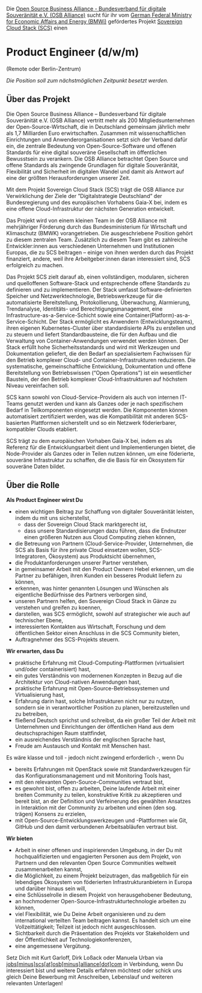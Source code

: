 Die [Open Source Business Alliance - Bundesverband für digitale Souveränität e.V. (OSB Alliance)](https://osb-alliance.de/)
sucht für ihr vom 
[German Federal Ministry for Economic Affairs and Energy (BMWi)](https://bmwi.de/) gefördertes Projekt 
[Sovereign Cloud Stack (SCS)](https://scs.community/) einen
# Product Engineer (d/w/m)
(Remote oder Berlin-Zentrum)

*Die Position soll zum nächstmöglichen Zeitpunkt besetzt werden.*

## Über das Projekt

Die Open Source Business Alliance – Bundesverband für digitale Souveränität e.V. (OSB Alliance) vertritt mehr als 200 Mitgliedsunternehmen der Open-Source-Wirtschaft, die in Deutschland
gemeinsam jährlich mehr als 1,7 Milliarden Euro erwirtschaften. Zusammen mit wissenschaftlichen Einrichtungen und Anwenderorganisationen setzt sich der Verband dafür ein, die zentrale Bedeutung von Open-Source-Software und offenen Standards für eine digital souveräne Gesellschaft im öffentlichen Bewusstsein zu verankern. Die OSB Alliance betrachtet Open Source und offene Standards als zwingende Grundlagen für digitale Souveränität, Flexibilität und Sicherheit im digitalen Wandel und damit als Antwort auf eine der größten Herausforderungen unserer Zeit.

Mit dem Projekt Sovereign Cloud Stack (SCS) trägt die OSB Alliance zur Verwirk­lichung der Ziele der ”Digitalstrategie Deutschland” der Bundesregierung und des europäischen Vorhabens Gaia-X bei, indem es eine offene Cloud-Infrastruktur der nächsten Generation entwickelt.

Das Projekt wird von einem kleinen Team in der OSB Alliance mit mehrjähriger Förderung durch das Bundesministerium für Wirtschaft und Klimaschutz (BMWK) vorangetrieben. Die ausge­schriebene Position gehört zu diesem zentralen Team. Zusätzlich zu diesem Team gibt es zahlreiche Entwickler:innen aus verschiedenen Unternehmen und Institutionen Europas, die zu SCS beitragen – einige von ihnen werden durch das Projekt finanziert, andere, weil ihre Arbeit­geber:innen daran interessiert sind, SCS erfolgreich zu machen.

Das Projekt SCS zielt darauf ab, einen vollständigen, modularen, sicheren und quelloffenen Software-Stack und entsprechende offene Standards zu definieren und zu implementieren. Der Stack umfasst Software-definierten Speicher und Netzwerktechnologie, Betriebswerkzeuge für die automatisierte Bereitstellung, Protokollierung, Überwachung, Alarmierung, Trendanalyse, Identitäts- und Berechtigungsmanagement, eine Infrastructure-as-a-Service-Schicht sowie eine
Container(Platform)-as-a-Service-Schicht. Der Stack ermöglicht es Anwendern (Entwicklungs­teams), ihren eigenen Kubernetes-Cluster über standardisierte APIs zu erstellen und zu steuern und liefert Standardbausteine, die für den Aufbau und die Verwaltung von Container-Anwendungen verwendet werden können. Der Stack erfüllt hohe Sicherheitsstandards und wird mit Werkzeugen und Dokumentation geliefert, die den Bedarf an spezialisiertem Fachwissen für den Betrieb komplexer Cloud- und Container-Infrastrukturen reduzieren. Die systematische, gemeinschaftliche Entwicklung, Dokumentation und offene Bereitstellung von Betriebswissen (“Open Operations”) ist ein wesentlicher Baustein, der den Betrieb komplexer Cloud-Infrastrukturen auf höchstem Niveau vereinfachen soll.

SCS kann sowohl von Cloud-Service-Providern als auch von internen IT-Teams genutzt werden und kann als Ganzes oder je nach spezifischem Bedarf in Teilkomponenten eingesetzt werden. Die Komponenten können automatisiert zertifiziert werden, was die Kompatibilität mit anderen SCS-basierten Plattformen sicherstellt und so ein Netzwerk föderierbarer, kompatibler Clouds etabliert. 

SCS trägt zu dem europäischen Vorhaben Gaia-X bei, indem es als Referenz für die Entwicklungs­arbeit dient und Implementierungen bietet, die Node-Provider als Ganzes oder in Teilen nutzen können, um eine föderierte, souveräne Infrastruktur zu schaffen, die die Basis für ein Ökosystem für souveräne Daten bildet.

## Über die Rolle

**Als Product Engineer wirst Du**

* einen wichtigen Beitrag zur Schaffung von digitaler Souveränität leisten, indem du mit uns sicherstellst,
    - dass der Sovereign Cloud Stack marktgerecht ist,
    - dass unsere Standardisierungen dazu führen, dass die Endnutzer einen größeren Nutzen aus Cloud Computing ziehen können,
* die Betreuung von Partnern (Cloud-Service-Provider, Unternehmen, die SCS als Basis für ihre private Cloud einsetzen wollen, SCS-Integratoren, Ökosystem) aus Produktsicht übernehmen,
* die Produktanforderungen unserer Partner verstehen,
* in gemeinsamer Arbeit mit den Product Ownern Hebel erkennen, um die Partner zu befähigen, ihren Kunden ein besseres Produkt liefern zu können,
* erkennen, was hinter genannten Lösungen und Wünschen als eigentliche Bedürfnisse des Partners verborgen sind,
* unseren Partnern helfen, den Sovereign Cloud Stack in Gänze zu verstehen und greifen zu koennen,
* darstellen, was SCS ermöglicht, sowohl auf strategischer wie auch auf technischer Ebene,
* interessierten Kontakten aus Wirtschaft, Forschung und dem öffentlichen Sektor einen Anschluss in die SCS Community bieten,
* Auftragnehmer des SCS-Projekts steuern.

**Wir erwarten, dass Du**

* praktische Erfahrung mit Cloud-Computing-Plattformen (virtualisiert und/oder containerisiert) hast,
* ein gutes Verständnis von modernenen Konzepten in Bezug auf die Architektur von Cloud-nativen Anwendungen hast,
* praktische Erfahrung mit Open-Source-Betriebssystemen und Virtualisierung hast,
* Erfahrung darin hast, solche Infrastrukturen nicht nur zu nutzen, sondern sie in verantwortlicher Position zu planen, bereitzustellen und zu betreiben,
* fließend Deutsch sprichst und schreibst, da ein großer Teil der Arbeit mit Unternehmen und Einrichtungen der öffentlichen Hand aus dem deutschsprachigen Raum stattfindet, 
* ein ausreichendes Verständnis der englischen Sprache hast,
* Freude am Austausch und Kontakt mit Menschen hast. 

Es wäre klasse und toll - jedoch nicht zwingend erforderlich -, wenn Du

* bereits Erfahrungen mit OpenStack sowie mit Standardwerkzeugen für das Konfigurations­management und mit Monitoring Tools hast,
* mit den relevanten Open-Source-Communities vertraut bist,
* es gewohnt bist, offen zu arbeiten, Deine laufende Arbeit mit einer breiten Community zu teilen, konstruktive Kritik zu akzeptieren und bereit bist, an der Definition und Verfeinerung des gewählten Ansatzes in Interaktion mit der Community zu arbeiten und einen (den sog. trägen) Konsens zu erzielen,
* mit Open-Source-Entwicklungswerkzeugen und -Plattformen wie Git, GitHub und den damit verbundenen Arbeitsabläufen vertraut bist.

**Wir bieten**

* Arbeit in einer offenen und inspirierenden Umgebung, in der Du mit hochqualifizierten und engagierten Personen aus dem Projekt, von Partnern und den relevanten Open Source Communities weltweit zusammenarbeiten kannst,
* die Möglichkeit, zu einem Projekt beizutragen, das maßgeblich für ein lebendiges Ökosystem von föderierten Infrastrukturanbietern in Europa und darüber hinaus sein will,
* eine Schlüsselrolle in diesem Projekt von herausgehobener Bedeutung,
* an hochmoderner Open-Source-Infrastrukturtechnologie arbeiten zu können,
* viel Flexibilität, wie Du Deine Arbeit organisieren und zu dem international verteilten Team beitragen kannst. Es handelt sich um eine Vollzeittätigkeit; Teilzeit ist jedoch nicht ausgeschlossen.
* Sichtbarkeit durch die Präsentation des Projekts vor Stakeholdern und der Öffentlichkeit auf Technologiekonferenzen,
* eine angemessene Vergütung.

Setz Dich mit Kurt Garloff, Dirk Loßack oder Manuela Urban via
[jobs[minus]scs[at]osb[minus]alliance[dot]com](mailto:jobs-scs@osb-alliance.com) in Verbindung, wenn Du interessiert bist und weitere Details erfahren möchtest oder schick uns gleich Deine Bewerbung mit Anschreiben, Lebenslauf und weiteren relevanten Unterlagen!
